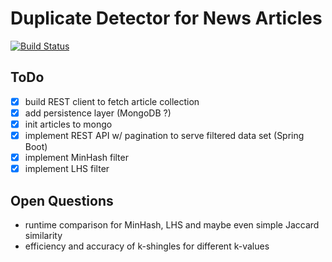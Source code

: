 # Duplicate Detector for News Articles 
[![Build Status](https://travis-ci.org/roechi/ISys_duplicate_filter.svg?branch=master)](https://travis-ci.org/roechi/ISys_duplicate_filter)

## ToDo
- [x] build REST client to fetch article collection
- [x] add persistence layer (MongoDB ?)
- [x] init articles to mongo
- [x] implement REST API w/ pagination to serve filtered data set (Spring Boot)
- [x] implement MinHash filter
- [x] implement LHS filter

## Open Questions
- runtime comparison for MinHash, LHS and maybe even simple Jaccard similarity
- efficiency and accuracy of k-shingles for different k-values

